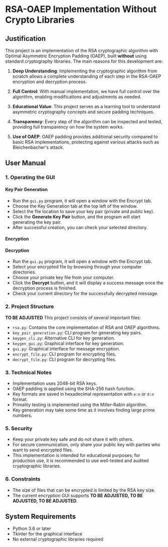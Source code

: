 # RSA-OAEP Implementation Without Crypto Libraries

## Justification
This project is an implementation of the RSA cryptographic algorithm with Optimal Asymmetric Encryption Padding (OAEP), built **without** using standard cryptography libraries. The main reasons for this development are:

1. **Deep Understanding**: Implementing the cryptographic algorithm from scratch allows a complete understanding of each step in the RSA-OAEP encryption and decryption process.

2. **Full Control**: With manual implementation, we have full control over the algorithm, enabling modifications and adjustments as needed.

3. **Educational Value**: This project serves as a learning tool to understand asymmetric cryptography concepts and secure padding techniques.

4. **Transparency**: Every step of the algorithm can be inspected and tested, providing full transparency on how the system works.

5. **Use of OAEP**: OAEP padding provides additional security compared to basic RSA implementations, protecting against various attacks such as Bleichenbacher's attack.

## User Manual


### 1. Operating the GUI
#### Key Pair Generation
- Run the <code>gui.py</code> program, it will open a window with the Encrypt tab.
- Choose the Key Generation tab at the top left of the window.
- Select the file location to save your key pair (private and public key).
- Click the <b>Generate Key Pair</b> button, and the program will start generating the key pair.
- After successful creation, you can check your selected directory.

#### Encryption

#### Decryption
- Run the <code>gui.py</code> program, it will open a window with the Encrypt tab.
- Select your encrypted file by browsing through your computer directories.
- Choose your private key file from your computer.
- Click the <b>Decrypt</b> button, and it will display a success message once the decryption process is finished.
- Check your current directory for the successfully decrypted message.

### 2. Project Structure

**TO BE ADJUSTED**
This project consists of several important files:

- `rsa.py`: Contains the core implementation of RSA and OAEP algorithms.
- `key_pair_generation.py`: CLI program for generating key pairs.
- `keygen_cli.py`: Alternative CLI for key generation.
- `keygen_gui.py`: Graphical interface for key generation.
- `gui.py`: Graphical interface for message encryption.
- `encrypt_file.py`: CLI program for encrypting files.
- `decrypt_file.py`: CLI program for decrypting files.

### 3. Technical Notes

- Implementation uses 2048-bit RSA keys.
- OAEP padding is applied using the SHA-256 hash function.
- Key formats are saved in hexadecimal representation with `e:n` or `d:n` format.
- Primality testing is implemented using the Miller-Rabin algorithm.
- Key generation may take some time as it involves finding large prime numbers.

### 5. Security

- Keep your private key safe and do not share it with others.
- For secure communication, only share your public key with parties who want to send encrypted files.
- This implementation is intended for educational purposes; for production use, it is recommended to use well-tested and audited cryptographic libraries.

### 6. Constraints

- The size of files that can be encrypted is limited by the RSA key size.
- The current encryption GUI supports **TO BE ADJUSTED, TO BE ADJUSTED, TO BE ADJUSTED**.

## System Requirements

- Python 3.6 or later
- Tkinter for the graphical interface
- No external cryptographic libraries required